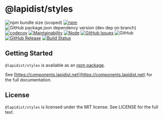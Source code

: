 # @lapidist/styles

![npm bundle size (scoped)](https://img.shields.io/bundlephobia/min/@lapidist/styles)
[![npm](https://img.shields.io/npm/v/@lapidist/styles)](https://www.npmjs.com/package/@lapidist/styles)
![GitHub package.json dependency version (dev dep on branch)](https://img.shields.io/github/package-json/dependency-version/bylapidist/styles/dev/typescript)
[![codecov](https://codecov.io/gh/bylapidist/styles/branch/master/graph/badge.svg)](https://codecov.io/gh/bylapidist/styles)
[![Maintainability](https://api.codeclimate.com/v1/badges/d28f67acb582d5705333/maintainability)](https://codeclimate.com/github/bylapidist/styles/maintainability)
[![Node](https://img.shields.io/node/v/@lapidist/styles)](https://www.npmjs.com/package/@lapidist/components)
[![GitHub Issues](https://img.shields.io/github/issues/bylapidist/styles.svg?style=flat)](https://github.com/bylapidist/styles/issues)
![GitHub](https://img.shields.io/github/license/bylapidist/styles)
[![GitHub Release](https://img.shields.io/github/release/bylapidist/styles.svg?style=flat)](https://github.com/bylapidist/styles/releases)
[![Build Status](https://github.com/bylapidist/styles/workflows/Release/badge.svg)](https://github.com/bylapidist/styles/actions?query=workflow%3ARelease)

## Getting Started

`@lapidist/styles` is available as an [npm package](https://www.npmjs.com/package/@lapidist/styles).

See [https://components.lapidist.net](https://components.lapidist.net) for the full documentation.

## License
`@lapidist/styles` is licensed under the MIT license. See LICENSE for the full text.
